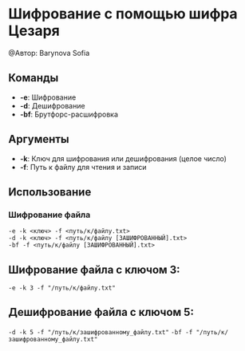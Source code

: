 # Шифрование с помощью шифра Цезаря

@Автор: Barynova Sofia 


## Команды

- **-e**: Шифрование
- **-d**: Дешифрование
- **-bf**: Брутфорс-расшифровка

## Аргументы

- **-k**: Ключ для шифрования или дешифрования (целое число)
- **-f**: Путь к файлу для чтения и записи

## Использование

### Шифрование файла
````
-e -k <ключ> -f <путь/к/файлу.txt>
-d -k <ключ> -f <путь/к/файлу [ЗАШИФРОВАННЫЙ].txt>
-bf -f <путь/к/файлу [ЗАШИФРОВАННЫЙ].txt>
````
## Шифрование файла с ключом 3:
``
-e -k 3 -f "/путь/к/файлу.txt"
``
## Дешифрование файла с ключом 5:

``
-d -k 5 -f "/путь/к/зашифрованному_файлу.txt"
``
``
-bf -f "/путь/к/зашифрованному_файлу.txt"
``